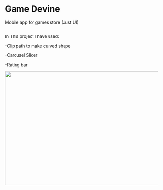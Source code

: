 # Game Devine

Mobile app for games store (Just UI)
## 
In This project I have used:

-Clip path to make curved shape

-Carousel Slider

-Rating bar

<img height="374" width="780" src="https://user-images.githubusercontent.com/78206754/209872893-e3640a66-5e2c-475f-ba79-5a4350a66264.jpg" style="max-width: 100%;">
